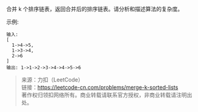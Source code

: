 合并 k 个排序链表，返回合并后的排序链表。请分析和描述算法的复杂度。

示例:
```
输入:
[
  1->4->5,
  1->3->4,
  2->6
]
输出: 1->1->2->3->4->4->5->6
```

> 来源：力扣（LeetCode）  
> 链接：https://leetcode-cn.com/problems/merge-k-sorted-lists  
> 著作权归领扣网络所有。商业转载请联系官方授权，非商业转载请注明出处。  